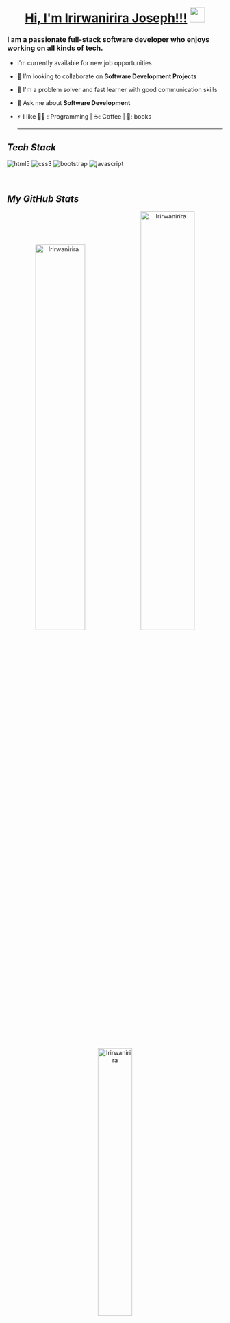 
 <!---------------------------------- Heading Section ------------------------------->
<h1 align="center">
    <a href="#">Hi, I'm Irirwanirira Joseph!!!</a>
    <img src="https://camo.githubusercontent.com/d3359cb00ab0b5ed8f2e1fe3fceb4fbaf3b614340f8c0db99c17b9f50b351770/68747470733a2f2f656d6f6a69732e736c61636b6d6f6a69732e636f6d2f656d6f6a69732f696d616765732f313533313834393433302f343234362f626c6f622d73756e676c61737365732e6769663f31353331383439343330" width="35">
</h1>

<!----------------------------- About Section -------------------------------->


<h3>I am a passionate full-stack software developer who enjoys working on all kinds of tech.</h3>

- I’m currently available for new job opportunities

- 👯 I’m looking to collaborate on **Software Development Projects**

- 🦾 I'm a problem solver and fast learner with good communication skills

- 💬 Ask me about **Software Development**

- ⚡ I like 👨‍💻 : Programming | ☕: Coffee | 📖: books <hr>


<!----------------------------------- Tech Stack Section ------------------------------------>

<h2><i>Tech Stack</i></h2>

<p>
    <img src="https://img.shields.io/badge/HTML5-E34F26?style=for-the-badge&logo=html5&logoColor=white" alt="html5" />
    <img src="https://img.shields.io/badge/CSS3-1572B6?style=for-the-badge&logo=css3&logoColor=white" alt="css3" />
    <img src="https://img.shields.io/badge/Bootstrap-563D7C?style=for-the-badge&logo=bootstrap&logoColor=white" alt="bootstrap" />
    <img src="https://img.shields.io/badge/JavaScript-323330?style=for-the-badge&logo=javascript&logoColor=F7DF1E" alt="javascript" />
 
</p>
<br>

<!----------------------------------- GitHub Stats Section ------------------------------->

<h2><i>My GitHub Stats</i></h2>
<p align="center">

<p align="center">
 <img width="48%" src="https://github-readme-stats.vercel.app/api?username=Irirwanirira&show_icons=true&theme=great-gatsby&hide_border=true&sideNums=2EDDD5&background=000000&hide_border=true" alt="Irirwanirira" />

<img width="50%" src="https://github-readme-streak-stats.herokuapp.com?user=Irirwanirira&theme=great-gatsby&hide_border=true&sideNums=2EDDD5&background=000000&ring=1CC6DD&border=DD2727&currStreakNum=2ACBDD" alt="Irirwanirira" />
 
 <img width="40%" src="https://github-readme-stats.vercel.app/api/top-langs?username=Irirwanirira&show_icons=true&theme=dark&title_color=ff8000&text_color=ffffff&bg_color=000000&locale=en&layout=compact&hide_border=true" alt="Irirwanirira" /> 
</p>

<!----------------------------------- Social Media Links Section ---------------------------------->

<h2><i>Let's Connect</i></h2>


<p align="left">
    <a href="https://linkedin.com/in/joseph-irirwanirira-74666623a/">
        <img align="center" src="https://img.shields.io/badge/LinkedIn-0077B5?style=for-the-badge&logo=linkedin&logoColor=white" alt="https://linkedin.com/in/joseph-irirwanirira-74666623a" />
    </a>
    <a href="https://twitter.com/Irirwanirira">
        <img align="center" src="https://img.shields.io/badge/Twitter-1DA1F2?style=for-the-badge&logo=twitter&logoColor=white" alt="https://twitter.com/Irirwanirira" />
    <a title="Irirwanirira Joseph" href="mailto:irijoseph41@gmail.com">
        <img align="center" src="https://img.shields.io/badge/Gmail-D14836?style=for-the-badge&logo=gmail&logoColor=white" alt="irijoseph41@gmail.com" />
    </a>
</p>
<br>

<div align="end">
<p><b>Visitors Count</b></p>  
<img src="https://profile-counter.glitch.me/{Irirwanirira}/count.svg" />
</div>

 
